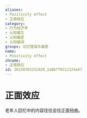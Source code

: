 ```yaml
---
aliases:
- Positivity effect
- 正面效应
category:
- 行为经济学
- 认知偏见
- 认知偏差
- 认知偏误
groups: 记忆错误与偏差
name:
- Positivity effect
zhname:
- 正面效应
id: 20220703231828_2a8bff0212124a67
---
```


# 正面效应

老年人回忆中的内容往往会往正面扭曲。
